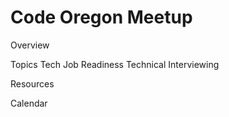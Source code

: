 # Code Oregon Meetup

Overview

Topics
  Tech Job Readiness
  Technical Interviewing
  
Resources

Calendar

